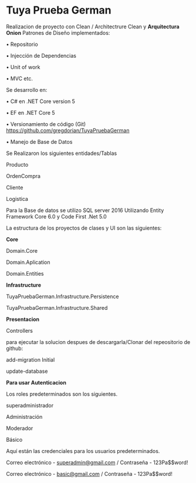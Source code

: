 # Tuya Prueba German

Realizacion de proyecto con Clean / Architectrure Clean y **Arquitectura Onion**
Patrones de Diseño implementados:

•	Repositorio

•	Injección de Dependencias

•	Unit of work

•	MVC etc.

Se desarrollo en: 

•	 C# en .NET Core version 5

•	 EF en .NET Core 5

•	Versionamiento de código (Git) https://github.com/gregdorian/TuyaPruebaGerman

•	Manejo de Base de Datos 

Se Realizaron los siguientes entidades/Tablas

Producto

OrdenCompra

Cliente

Logistica

Para la Base de datos se utilizo SQL server 2016 Utilizando Entity Framework Core 6.0 y Code First .Net 5.0

La estructura de los proyectos de clases y UI son las siguientes:


**Core**

Domain.Core

Domain.Aplication

Domain.Entities

**Infrastructure**

TuyaPruebaGerman.Infrastructure.Persistence

TuyaPruebaGerman.Infrastructure.Shared

**Presentacion**

Controllers

para ejecutar la solucion despues de descargarla/Clonar del repeositorio de github:

add-migration Initial

update-database

**Para usar Autenticacion**

Los roles predeterminados son los siguientes.

superadministrador

Administración

Moderador

Básico

Aquí están las credenciales para los usuarios predeterminados.

Correo electrónico - superadmin@gmail.com / Contraseña - 123Pa$$word!

Correo electrónico - basic@gmail.com / Contraseña - 123Pa$$word!
